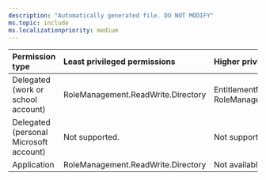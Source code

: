 ```yaml
---
description: "Automatically generated file. DO NOT MODIFY"
ms.topic: include
ms.localizationpriority: medium
---
```


|Permission type|Least privileged permissions|Higher privileged permissions|
|:---|:---|:---|
|Delegated (work or school account)|RoleManagement.ReadWrite.Directory|EntitlementManagement.ReadWrite.All, RoleManagement.ReadWrite.Exchange|
|Delegated (personal Microsoft account)|Not supported.|Not supported.|
|Application|RoleManagement.ReadWrite.Directory|Not available.|

